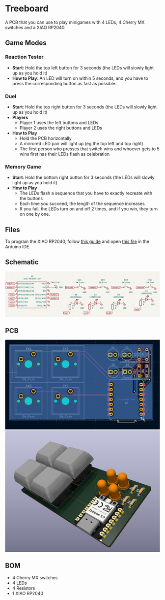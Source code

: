 # Treeboard
A PCB that you can use to play minigames with 4 LEDs, 4 Cherry MX switches and a XIAO RP2040. 

## Game Modes
### Reaction Tester
- **Start**: Hold the top left button for 3 seconds (the LEDs will slowly light up as you hold it)
- **How to Play**: An LED will turn on within 5 seconds, and you have to press the corresponding button as fast as possible.

### Duel
- **Start**: Hold the top right button for 3 seconds (the LEDs will slowly light up as you hold it)
- **Players**
  - Player 1 uses the left buttons and LEDs
  - Player 2 uses the right buttons and LEDs
- **How to Play**
  - Hold the PCB horizontally
  - A mirrored LED pair will light up (eg the top left and top right)
  - The first person who presses that switch wins and whoever gets to 5 wins first has their LEDs flash as celebration
### Memory Game
- **Start**: Hold the bottom right button for 3 seconds (the LEDs will slowly light up as you hold it)
- **How to Play**
  - The LEDs flash a sequence that you have to exactly recreate with the buttons
  - Each time you succeed, the length of the sequence increases
  - If you fail, the LEDs turn on and off 2 times, and if you win, they turn on one by one.

## Files
To program the XIAO RP2040, follow [this guide](https://wiki.seeedstudio.com/XIAO-RP2040-with-Arduino/) and open [this file](/firmware/treeboard/treeboard.ino) in the Arduino IDE.

## Schematic
<img src="/img/schema.png" alt="Schematic Image" width="600"/>

## PCB
<img src="/img/PCB.png" alt="PCB Image" width="600"/>
<img src="/img/3d.png" alt="3D PCB Image" width="600"/>

## BOM
* 4 Cherry MX switches
* 4 LEDs
* 4 Resistors
* 1 XIAO RP2040
